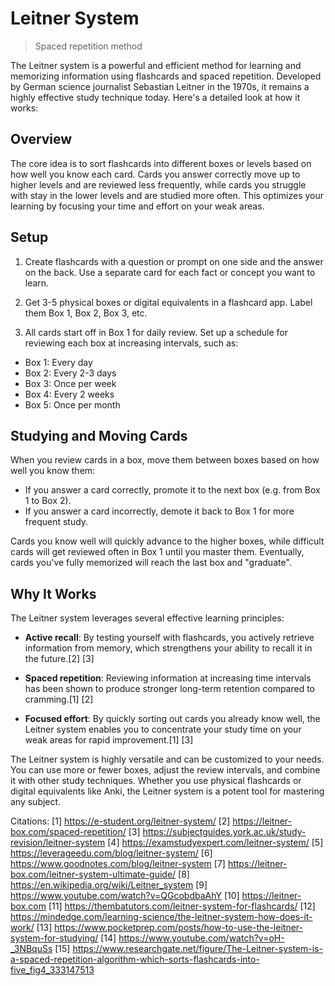 # Leitner System

> Spaced repetition method

The Leitner system is a powerful and efficient method for learning and memorizing information using flashcards and spaced repetition. Developed by German science journalist Sebastian Leitner in the 1970s, it remains a highly effective study technique today. Here's a detailed look at how it works:

## Overview

The core idea is to sort flashcards into different boxes or levels based on how well you know each card. Cards you answer correctly move up to higher levels and are reviewed less frequently, while cards you struggle with stay in the lower levels and are studied more often. This optimizes your learning by focusing your time and effort on your weak areas.

## Setup

1. Create flashcards with a question or prompt on one side and the answer on the back. Use a separate card for each fact or concept you want to learn.

2. Get 3-5 physical boxes or digital equivalents in a flashcard app. Label them Box 1, Box 2, Box 3, etc. 

3. All cards start off in Box 1 for daily review. Set up a schedule for reviewing each box at increasing intervals, such as:

- Box 1: Every day 
- Box 2: Every 2-3 days
- Box 3: Once per week
- Box 4: Every 2 weeks
- Box 5: Once per month

## Studying and Moving Cards

When you review cards in a box, move them between boxes based on how well you know them:

- If you answer a card correctly, promote it to the next box (e.g. from Box 1 to Box 2).
- If you answer a card incorrectly, demote it back to Box 1 for more frequent study.

Cards you know well will quickly advance to the higher boxes, while difficult cards will get reviewed often in Box 1 until you master them. Eventually, cards you've fully memorized will reach the last box and "graduate".

## Why It Works

The Leitner system leverages several effective learning principles:

- **Active recall**: By testing yourself with flashcards, you actively retrieve information from memory, which strengthens your ability to recall it in the future.[2] [3]

- **Spaced repetition**: Reviewing information at increasing time intervals has been shown to produce stronger long-term retention compared to cramming.[1] [2] 

- **Focused effort**: By quickly sorting out cards you already know well, the Leitner system enables you to concentrate your study time on your weak areas for rapid improvement.[1] [3]

The Leitner system is highly versatile and can be customized to your needs. You can use more or fewer boxes, adjust the review intervals, and combine it with other study techniques. Whether you use physical flashcards or digital equivalents like Anki, the Leitner system is a potent tool for mastering any subject.

Citations:
[1] https://e-student.org/leitner-system/
[2] https://leitner-box.com/spaced-repetition/
[3] https://subjectguides.york.ac.uk/study-revision/leitner-system
[4] https://examstudyexpert.com/leitner-system/
[5] https://leverageedu.com/blog/leitner-system/
[6] https://www.goodnotes.com/blog/leitner-system
[7] https://leitner-box.com/leitner-system-ultimate-guide/
[8] https://en.wikipedia.org/wiki/Leitner_system
[9] https://www.youtube.com/watch?v=QGcobdbaAhY
[10] https://leitner-box.com
[11] https://thembatutors.com/leitner-system-for-flashcards/
[12] https://mindedge.com/learning-science/the-leitner-system-how-does-it-work/
[13] https://www.pocketprep.com/posts/how-to-use-the-leitner-system-for-studying/
[14] https://www.youtube.com/watch?v=oH-_3NBquSs
[15] https://www.researchgate.net/figure/The-Leitner-system-is-a-spaced-repetition-algorithm-which-sorts-flashcards-into-five_fig4_333147513
